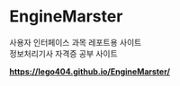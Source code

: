 # EngineMarster

사용자 인터페이스 과목 레포트용 사이트 <br>
정보처리기사 자격증 공부 사이트 

<b> https://lego404.github.io/EngineMarster/ </b>
